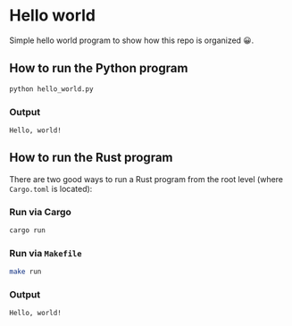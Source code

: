 # Hello world

Simple hello world program to show how this repo is organized 😀.

## How to run the Python program

```bash
python hello_world.py
```

### Output

```console
Hello, world!
```

## How to run the Rust program

There are two good ways to run a Rust program from the root level (where `Cargo.toml` is located):

### Run via Cargo

```bash
cargo run
```

### Run via `Makefile`

```bash
make run
```

### Output

```console
Hello, world!
```

